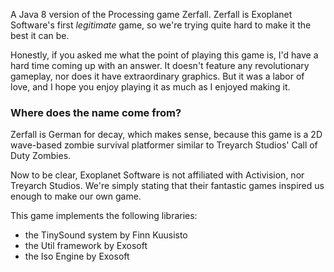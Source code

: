 A Java 8 version of the Processing game Zerfall. Zerfall is Exoplanet Software's first *legitimate* game, so we're trying quite hard to make it the best it can be.

Honestly, if you asked me what the point of playing this game is, I'd have a hard time coming up with an answer. It doesn't feature any revolutionary gameplay, nor does it have extraordinary graphics. But it was a labor of love, and I hope you enjoy playing it as much as I enjoyed making it.
### Where does the name come from?

Zerfall is German for decay, which makes sense, because this game is a 2D wave-based zombie survival platformer similar to Treyarch Studios' Call of Duty Zombies. 

Now to be clear, Exoplanet Software is not affiliated with Activision, nor Treyarch Studios. We're simply stating that their fantastic games inspired us enough to make our own game.

This game implements the following libraries:
- the TinySound system by Finn Kuusisto
- the Util framework by Exosoft
- the Iso Engine by Exosoft
